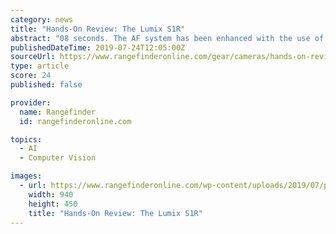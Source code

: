 ```yaml
---
category: news
title: "Hands-On Review: The Lumix S1R"
abstract: "08 seconds. The AF system has been enhanced with the use of an AI-derived algorithm to improve object recognition and object tracking, even when a subject turns its back. According to Panasonic, its face and eye-tracking has been improved so that the ..."
publishedDateTime: 2019-07-24T12:05:00Z
sourceUrl: https://www.rangefinderonline.com/gear/cameras/hands-on-review-the-lumix-s1r/
type: article
score: 24
published: false

provider:
  name: Rangefinder
  id: rangefinderonline.com

topics:
  - AI
  - Computer Vision

images:
  - url: https://www.rangefinderonline.com/wp-content/uploads/2019/07/panasonic-full-frame-lumix-s1r-784530.jpg
    width: 940
    height: 450
    title: "Hands-On Review: The Lumix S1R"
---
```


